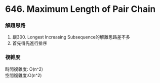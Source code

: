 # 646. Maximum Length of Pair Chain
### 解題思路
1. 跟300. Longest Increasing Subsequence的解離思路差不多
2. 首先得先進行排序
### 複雜度
時間複雜度: O(n^2)
<br> 空間複雜度:O(n^2)
